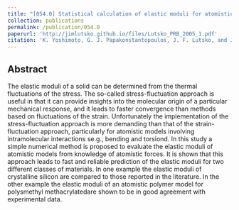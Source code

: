 ```yaml
---
title: "[054.0] Statistical calculation of elastic moduli for atomistic models"
collection: publications
permalink: /publication/054.0
paperurl: 'http://jimlutsko.github.io/files/Lutsko_PRB_2005_1.pdf'
citation: 'K. Yoshimoto, G. J. Papakonstantopoulos, J. F. Lutsko, and J. J. de Pablo, &quot;Statistical calculation of elastic moduli for atomistic models&quot;, <i>Phys. Rev. B</i>, <strong>71</strong>, 184108 (2005)'
---
```

Abstract
---
The elastic moduli of a solid can be determined from the thermal fluctuations of the stress. The so-called stress-fluctuation approach is useful in that it can provide insights into the molecular origin of a particular mechanical response, and it leads to faster convergence than methods based on fluctuations of the strain. Unfortunately the implementation of the stress-fluctuation approach is more demanding than that of the strain- fluctuation approach, particularly for atomistic models involving intramolecular interactions se.g., bending and torsiond. In this study a simple numerical method is proposed to evaluate the elastic moduli of atomistic models from knowledge of atomistic forces. It is shown that this approach leads to fast and reliable prediction of the elastic moduli for two different classes of materials. In one example the elastic moduli of crystalline silicon are compared to those reported in the literature. In the other example the elastic moduli of an atomistic polymer model for polysmethyl methacrylatedare shown to be in good agreement with experimental data.
